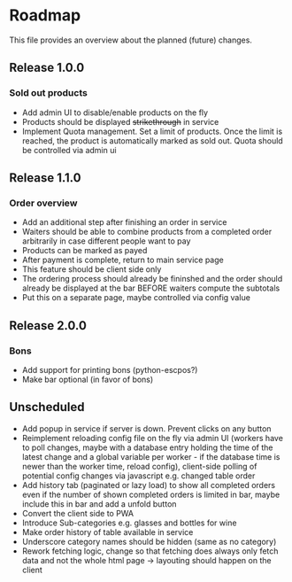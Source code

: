 # Roadmap

This file provides an overview about the planned (future) changes.

## Release 1.0.0

### Sold out products

- Add admin UI to disable/enable products on the fly
- Products should be displayed ~~strikethrough~~ in service
- Implement Quota management. Set a limit of products. Once the limit is reached, the product is automatically marked as sold out. Quota should be controlled via admin ui

## Release 1.1.0

### Order overview

- Add an additional step after finishing an order in service
- Waiters should be able to combine products from a completed order arbitrarily in case different people want to pay
- Products can be marked as payed
- After payment is complete, return to main service page
- This feature should be client side only
- The ordering process should already be fininshed and the order should already be displayed at the bar BEFORE waiters compute the subtotals
- Put this on a separate page, maybe controlled via config value

## Release 2.0.0

### Bons

- Add support for printing bons (python-escpos?)
- Make bar optional (in favor of bons)

## Unscheduled

- Add popup in service if server is down. Prevent clicks on any button
- Reimplement reloading config file on the fly via admin UI (workers have to poll changes, maybe with a database entry holding the time of the latest change and a global variable per worker - if the database time is newer than the worker time, reload config), client-side polling of potential config changes via javascript e.g. changed table order
- Add history tab (paginated or lazy load) to show all completed orders even if the number of shown completed orders is limited in bar, maybe include this in bar and add a unfold button
- Convert the client side to PWA
- Introduce Sub-categories e.g. glasses and bottles for wine
- Make order history of table available in service
- Underscore category names should be hidden (same as no category)
- Rework fetching logic, change so that fetching does always only fetch data and not the whole html page -> layouting should happen on the client
